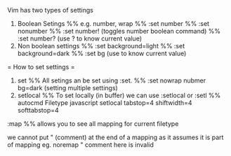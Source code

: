 Vim has two types of settings
1. Boolean Setings
%%  e.g. number, wrap
%% :set number
%% :set nonumber
%% :set number!         (toggles number boolean command)
%% :set number?         (use ? to know current value)
2. Non boolean settings
%% :set background=light
%% :set background=dark
%% :set bg              (use to know current value)

= How to set settings =
1. set
%% All setings an be set using :set.
%% :set nowrap nubmer bg=dark      (setting multiple settings)
2. setlocal
%% To set locally (in buffer) we can use :setlocal or :setl
%% autocmd Filetype javascript setlocal tabstop=4 shiftwidth=4 softtabstop=4


:map
%% allows you to see all mapping for current filetype

we cannot put " (comment) at the end of a mapping as it assumes it is part of mapping
eg. noremap <left> <nop>  " comment here is invalid
